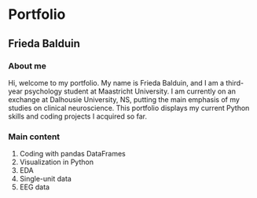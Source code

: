 # Portfolio
## Frieda Balduin

### About me

Hi, welcome to my portfolio. My name is Frieda Balduin, and I am a third-year psychology student at Maastricht University.
I am currently on an exchange at Dalhousie University, NS, putting the main emphasis of my studies on clinical neuroscience.
This portfolio displays my current Python skills and coding projects I acquired so far.

### Main content

1. Coding with pandas DataFrames
2. Visualization in Python
3. EDA
4. Single-unit data
5. EEG data



